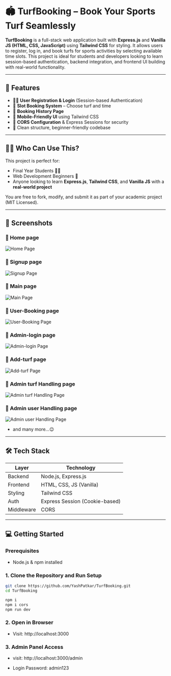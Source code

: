# 🏟️ TurfBooking – Book Your Sports Turf Seamlessly

**TurfBooking** is a full-stack web application built with **Express.js** and **Vanilla JS (HTML, CSS, JavaScript)** using **Tailwind CSS** for styling. It allows users to register, log in, and book turfs for sports activities by selecting available time slots. This project is ideal for students and developers looking to learn session-based authentication, backend integration, and frontend UI building with real-world functionality.

---

## 🚀 Features

- 🧑‍💻 **User Registration & Login** (Session-based Authentication)
- 📅 **Slot Booking System** – Choose turf and time
- 🧾 **Booking History Page**
- 📱 **Mobile-Friendly UI** using Tailwind CSS
- 🔐 **CORS Configuration** & Express Sessions for security
- 🧠 Clean structure, beginner-friendly codebase

---

## 🧑‍🎓 Who Can Use This?

This project is perfect for:
- Final Year Students 🧑‍🎓
- Web Development Beginners 👶
- Anyone looking to learn **Express.js**, **Tailwind CSS**, and **Vanilla JS** with a **real-world project**

You are free to fork, modify, and submit it as part of your academic project (MIT Licensed).

---

## 📸 Screenshots

### 🔐 Home page
![Home Page](/assets/screenshots/homepage.png)

### 🔐 Signup page
![Signup Page](/assets/screenshots/signup.png)

### 🔐 Main page
![Main Page](/assets/screenshots/mainpage.png)

### 🔐 User-Booking page
![User-Booking Page](/assets/screenshots/mybooking.png)

### 🔐 Admin-login page
![Admin-login Page](/assets/screenshots/adminaccess.png)

### 🔐 Add-turf page
![Add-turf Page](/assets/screenshots/addturf.png)

### 🔐 Admin turf Handling page
![Admin turf Handling Page](/assets/screenshots/adminbooking.png)

### 🔐 Admin user Handling page
![Admin user Handling Page](/assets/screenshots/adminusermanagement.png)

- and many more...😉

---

## 🛠️ Tech Stack

| Layer        | Technology       |
|--------------|------------------|
| Backend      | Node.js, Express.js |
| Frontend     | HTML, CSS, JS (Vanilla) |
| Styling      | Tailwind CSS     |
| Auth         | Express Session (Cookie-based) |
| Middleware   | CORS             |

---

## 💻 Getting Started

### Prerequisites

- Node.js & npm installed

### 1. Clone the Repository and Run Setup

```bash
git clone https://github.com/YashPatkar/TurfBooking.git
cd TurfBooking

npm i
npm i cors
npm run dev

```

### 2. Open in Browser

- Visit: http://localhost:3000

### 3. Admin Panel Access

- visit: http://localhost:3000/admin

- Login Password: admin123

